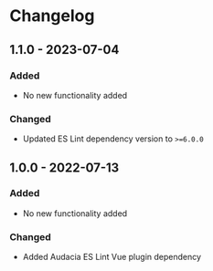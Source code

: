 # Changelog

## 1.1.0 - 2023-07-04
### Added
- No new functionality added

### Changed
- Updated ES Lint dependency version to `>=6.0.0`

## 1.0.0 - 2022-07-13
### Added
- No new functionality added

### Changed
- Added Audacia ES Lint Vue plugin dependency
